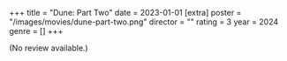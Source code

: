 +++
title = "Dune: Part Two"
date = 2023-01-01
[extra]
poster = "/images/movies/dune-part-two.png"
director = ""
rating = 3
year = 2024
genre = []
+++

(No review available.)

